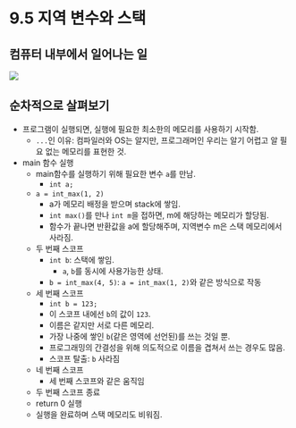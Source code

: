 # 9.5 지역 변수와 스택
## 컴퓨터 내부에서 일어나는 일

<img src="https://github.com/uber9ma/following_C/blob/master/images/chapter9/func3.png?raw=true">

## 순차적으로 살펴보기

* 프로그램이 실행되면, 실행에 필요한 최소한의 메모리를 사용하기 시작함.
  - `...`인 이유: 컴파일러와 OS는 알지만, 프로그래머인 우리는 알기 어렵고 알 필요 없는 메모리를 표현한 것.
* main 함수 실행
  - main함수를 실행하기 위해 필요한 변수 `a`를 만남.
    - `int a;` 
  - `a = int_max(1, 2)`
    - a가 메모리 배정을 받으며 stack에 쌓임.
    - `int max()`를 만나 `int m`을 접하면, m에 해당하는 메모리가 할당됨.
    - 함수가 끝나면 반환값을 a에 할당해주며, 지역변수 m은 스택 메모리에서 사라짐.
  - 두 번째 스코프
    - `int b`: 스택에 쌓임.
      - `a`, `b`를 동시에 사용가능한 상태.
    - `b = int_max(4, 5)`: `a = int_max(1, 2)`와 같은 방식으로 작동
  - 세 번째 스코프
    - `int b = 123;`
    - 이 스코프 내에선 `b`의 값이 `123`.
    - 이름은 같지만 서로 다른 메모리.
    - 가장 나중에 쌓인 `b`(같은 영역에 선언된)를 쓰는 것일 뿐.
    - 프로그래밍의 간결성을 위해 의도적으로 이름을 겹쳐서 쓰는 경우도 많음.
    - 스코프 탈출: `b` 사라짐
  - 네 번째 스코프
    - 세 번째 스코프와 같은 움직임
  - 두 번째 스코프 종료
  - return 0 실행
  - 실행을 완료하며 스택 메모리도 비워짐.